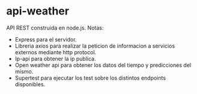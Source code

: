 # api-weather
API REST construida en node.js.
Notas:
- Express para el servidor.
- Libreria axios para realizar la peticion de informacion a servicios externos mediante http protocol.
- Ip-api para obtener la ip publica.
- Open weather api para obtener los datos del tiempo y predicciones del mismo.
- Supertest para ejecutar los test sobre los distintos endpoints disponibles.
